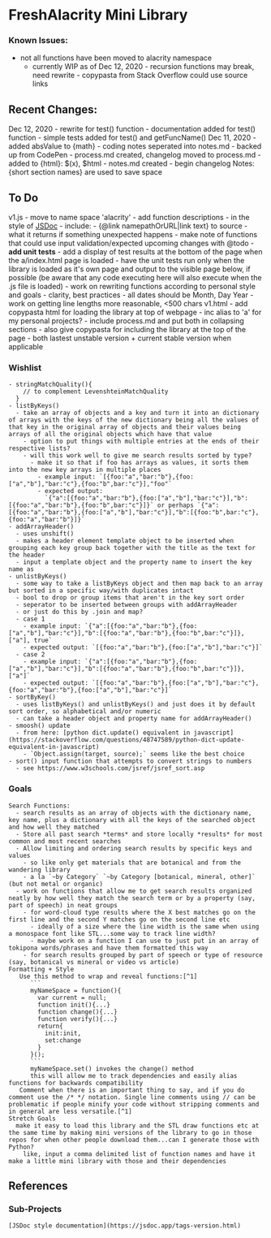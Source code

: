 # FreshAlacrity Mini Library

### Known Issues:
   - not all functions have been moved to alacrity namespace
      - currently WIP as of Dec 12, 2020
    - recursion functions may break, need rewrite
    - copypasta from Stack Overflow could use source links

## Recent Changes:
  Dec 12, 2020
    - rewrite for test() function
    - documentation added for test() function
    - simple tests added for test() and getFuncName()
  Dec 11, 2020
    - added absValue to {math}
    - coding notes seperated into notes.md
    - backed up from CodePen
    - process.md created, changelog moved to process.md
    - added to {html}: $(x), $html
    - notes.md created
    - begin changelog
  Notes:
    {short section names} are used to save space

## To Do
  v1.js
    - move to name space 'alacrity'
    - add function descriptions
      - in the style of [JSDoc](https://jsdoc.app/tags-param.html#examples)
        - include:
          - {@link namepathOrURL|link text} to source
          - what it returns if something unexpected happens
          - make note of functions that could use input validation/expected upcoming changes with @todo
    - **add unit tests**
        - add a display of test results at the bottom of the page when the a/index.html page is loaded
          - have the unit tests run only when the library is loaded as it's own page and output to the visible page below, if possible (be aware that any code executing here will also execute when the .js file is loaded)
    - work on rewriting functions according to personal style and goals
      - clarity, best practices
      - all dates should be Month, Day Year
    - work on getting line lengths more reasonable, <500 chars
  v1.html
    - add copypasta html for loading the library at top of webpage
      - inc alias to 'a' for my personal projects?
    - include process.md and put both in collapsing sections
    - also give copypasta for including the library at the top of the page
      - both lastest unstable version + current stable version when applicable

  ### Wishlist
    - stringMatchQuality(){
        // to complement LevenshteinMatchQuality
      }
    - listByKeys()
      - take an array of objects and a key and turn it into an dictionary of arrays with the keys of the new dictionary being all the values of that key in the original array of objects and their values being arrays of all the original objects which have that value
        - option to put things with multiple entries at the ends of their respective lists?
        - will this work well to give me search results sorted by type?
          - make it so that if foo has arrays as values, it sorts them into the new key arrays in multiple places
            - example input: `[{foo:"a","bar:"b"},{foo:["a","b"],"bar:"c"},{foo:"b",bar:"c"}],"foo"`
            - expected output:
              `{"a":[{foo:"a","bar:"b"},{foo:["a","b"],"bar:"c"}],"b":[{foo:"a","bar:"b"},{foo:"b",bar:"c"}]}` or perhaps `{"a":[{foo:"a","bar:"b"},{foo:["a","b"],"bar:"c"}],"b":[{foo:"b",bar:"c"},{foo:"a","bar:"b"}]}`
    - addArrayHeader()
      - uses unshift()
      - makes a header element template object to be inserted when grouping each key group back together with the title as the text for the header
      - input a template object and the property name to insert the key name as
    - unlistByKeys()
      - some way to take a listByKeys object and then map back to an array but sorted in a specific way/with duplicates intact
      - bool to drop or group items that aren't in the key sort order
      - seperator to be inserted between groups with addArrayHeader
      - or just do this by .join and map?
      - case 1
        - example input: `{"a":[{foo:"a","bar:"b"},{foo:["a","b"],"bar:"c"}],"b":[{foo:"a","bar:"b"},{foo:"b",bar:"c"}]}, ["a"], true`
        - expected output: `[{foo:"a","bar:"b"},{foo:["a","b"],"bar:"c"}]`
      - case 2
        - example input: `{"a":[{foo:"a","bar:"b"},{foo:["a","b"],"bar:"c"}],"b":[{foo:"a","bar:"b"},{foo:"b",bar:"c"}]}, ["a"]`
        - expected output: `[{foo:"a","bar:"b"},{foo:["a","b"],"bar:"c"},{foo:"a","bar:"b"},{foo:["a","b"],"bar:"c"}]`
    - sortByKey()
      - uses listByKeys() and unlistByKeys() and just does it by default sort order, so alphabetical and/or numeric
      - can take a header object and property name for addArrayHeader()
    - smoosh() update
      - from here: [python dict.update() equivalent in javascript](https://stackoverflow.com/questions/48747589/python-dict-update-equivalent-in-javascript)
        - `Object.assign(target, source);` seems like the best choice
    - sort() input function that attempts to convert strings to numbers
      - see https://www.w3schools.com/jsref/jsref_sort.asp

  ### Goals
    Search Functions:
      - search results as an array of objects with the dictionary name, key name, plus a dictionary with all the keys of the searched object and how well they matched
      - Store all past search *terms* and store locally *results* for most common and most recent searches
      - Allow limiting and ordering search results by specific keys and values
        - so like only get materials that are botanical and from the wandering library
        - a la `~by Category` `~by Category [botanical, mineral, other]` (but not metal or organic)
      - work on functions that allow me to get search results organized neatly by how well they match the search term or by a property (say, part of speech) in neat groups
        - for word-cloud type results where the X best matches go on the first line and the second Y matches go on the second line etc
          - ideally of a size where the line width is the same when using a monospace font like STL...some way to track line width?
          - maybe work on a function I can use to just put in an array of tokipona words/phrases and have them formatted this way
        - for search results grouped by part of speech or type of resource (say, botanical vs mineral or video vs article)
    Formatting + Style
       Use this method to wrap and reveal functions:[^1]
          ```
          myNameSpace = function(){
            var current = null;
            function init(){...}
            function change(){...}
            function verify(){...}
            return{
              init:init,
              set:change
            }
          }();
          ```
          myNameSpace.set() invokes the change() method
          this will allow me to track dependencies and easily alias functions for backwards compatibility
       Comment when there is an important thing to say, and if you do comment use the /* */ notation. Single line comments using // can be problematic if people minify your code without stripping comments and in general are less versatile.[^1]
    Stretch Goals
      make it easy to load this library and the STL draw functions etc at the same time by making mini versions of the library to go in those repos for when other people download them...can I generate those with Python?
        like, input a comma delimited list of function names and have it make a little mini library with those and their dependencies

## References
  [^1]: [Javascript Best Practices - W3C Wiki](https://www.w3.org/wiki/JavaScript_best_practices)
  ### Sub-Projects
    [JSDoc style documentation](https://jsdoc.app/tags-version.html)
